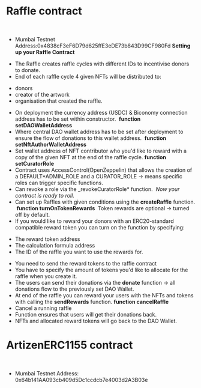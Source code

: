 # Raffle contract

​

- Mumbai Testnet Address:0x4838cF3eF6D79d625ffE3eDE73b843D99CF980Fd
  ​
  **Setting up your Raffle Contract**
  ​

* The Raffle creates raffle cycles with different IDs to incentivise donors to donate.
* End of each raffle cycle 4 given NFTs will be distributed to:

- donors
- creator of the artwork
- organisation that created the raffle.
  ​

* On deployment the currency address (USDC) & Biconomy connection address has to be set within constructor.
  ​
  **function setDAOWalletAddress**
  ​
* Where central DAO wallet address has to be set after deployment to ensure the flow of donations to this wallet address.
  ​
  **function setNftAuthorWalletAddress**
  ​
* Set wallet address of NFT contributor who you'd like to reward with a copy of the given NFT at the end of the raffle cycle.
  ​
  **function setCuratorRole**
  ​
* Contract uses AccessControl(OpenZeppelin) that allows the creation of a DEFAULT\*ADMIN_ROLE and a CURATOR_ROLE -> means specific roles can trigger specific functions.
* Can revoke a role via the \_revokeCuratorRole\* function.
  ​
  _Now your contract is ready to roll._
  ​
* Can set up Raffles with given conditions using the **createRaffle** function.
  ​
  **function turnOnTokenRewards**
  ​
  Token rewards are optional -> turned off by default.
* If you would like to reward your donors with an ERC20-standard compatible reward token you can turn on the function by specifying:

- The reward token address
- The calculation formula address
- The ID of the raffle you want to use the rewards for.
  ​

* You need to send the reward tokens to the raffle contract
* You have to specify the amount of tokens you'd like to allocate for the raffle when you create it.
  ​
* The users can send their donations via the **donate** function -> all donations flow to the previously set DAO Wallet.
  ​
* At end of the raffle you can reward your users with the NFTs and tokens with calling the **sendRewards** function.
  ​
  **function cancelRaffle**
  ​
* Cancel a running raffle
* Function ensures that users will get their donations back.
* NFTs and allocated reward tokens will go back to the DAO Wallet.
  ​

# ArtizenERC1155 contract

​

- Mumbai Testnet Address:
  0x64b141AA093cb409d5Dc1ccdcb7e4003d2A3B03e
